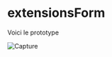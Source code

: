 # extensionsForm

Voici le prototype

![Capture](https://user-images.githubusercontent.com/55709173/66256937-83442200-e793-11e9-8cf4-68feaa1b4d3c.PNG)

